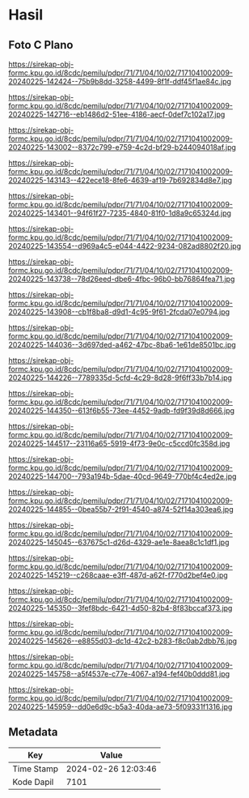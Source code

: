 # Hasil

## Foto C Plano

https://sirekap-obj-formc.kpu.go.id/8cdc/pemilu/pdpr/71/71/04/10/02/7171041002009-20240225-142424--75b9b8dd-3258-4499-8f1f-ddf45f1ae84c.jpg

https://sirekap-obj-formc.kpu.go.id/8cdc/pemilu/pdpr/71/71/04/10/02/7171041002009-20240225-142716--eb1486d2-51ee-4186-aecf-0def7c102a17.jpg

https://sirekap-obj-formc.kpu.go.id/8cdc/pemilu/pdpr/71/71/04/10/02/7171041002009-20240225-143002--8372c799-e759-4c2d-bf29-b244094018af.jpg

https://sirekap-obj-formc.kpu.go.id/8cdc/pemilu/pdpr/71/71/04/10/02/7171041002009-20240225-143143--422ece18-8fe6-4639-af19-7b692834d8e7.jpg

https://sirekap-obj-formc.kpu.go.id/8cdc/pemilu/pdpr/71/71/04/10/02/7171041002009-20240225-143401--94f61f27-7235-4840-81f0-1d8a9c65324d.jpg

https://sirekap-obj-formc.kpu.go.id/8cdc/pemilu/pdpr/71/71/04/10/02/7171041002009-20240225-143554--d969a4c5-e044-4422-9234-082ad8802f20.jpg

https://sirekap-obj-formc.kpu.go.id/8cdc/pemilu/pdpr/71/71/04/10/02/7171041002009-20240225-143738--78d26eed-dbe6-4fbc-96b0-bb76864fea71.jpg

https://sirekap-obj-formc.kpu.go.id/8cdc/pemilu/pdpr/71/71/04/10/02/7171041002009-20240225-143908--cb1f8ba8-d9d1-4c95-9f61-2fcda07e0794.jpg

https://sirekap-obj-formc.kpu.go.id/8cdc/pemilu/pdpr/71/71/04/10/02/7171041002009-20240225-144036--3d697ded-a462-47bc-8ba6-1e61de8501bc.jpg

https://sirekap-obj-formc.kpu.go.id/8cdc/pemilu/pdpr/71/71/04/10/02/7171041002009-20240225-144226--7789335d-5cfd-4c29-8d28-9f6ff33b7b14.jpg

https://sirekap-obj-formc.kpu.go.id/8cdc/pemilu/pdpr/71/71/04/10/02/7171041002009-20240225-144350--613f6b55-73ee-4452-9adb-fd9f39d8d666.jpg

https://sirekap-obj-formc.kpu.go.id/8cdc/pemilu/pdpr/71/71/04/10/02/7171041002009-20240225-144517--23116a65-5919-4f73-9e0c-c5ccd0fc358d.jpg

https://sirekap-obj-formc.kpu.go.id/8cdc/pemilu/pdpr/71/71/04/10/02/7171041002009-20240225-144700--793a194b-5dae-40cd-9649-770bf4c4ed2e.jpg

https://sirekap-obj-formc.kpu.go.id/8cdc/pemilu/pdpr/71/71/04/10/02/7171041002009-20240225-144855--0bea55b7-2f91-4540-a874-52f14a303ea6.jpg

https://sirekap-obj-formc.kpu.go.id/8cdc/pemilu/pdpr/71/71/04/10/02/7171041002009-20240225-145045--637675c1-d26d-4329-ae1e-8aea8c1c1df1.jpg

https://sirekap-obj-formc.kpu.go.id/8cdc/pemilu/pdpr/71/71/04/10/02/7171041002009-20240225-145219--c268caae-e3ff-487d-a62f-f770d2bef4e0.jpg

https://sirekap-obj-formc.kpu.go.id/8cdc/pemilu/pdpr/71/71/04/10/02/7171041002009-20240225-145350--3fef8bdc-6421-4d50-82b4-8f83bccaf373.jpg

https://sirekap-obj-formc.kpu.go.id/8cdc/pemilu/pdpr/71/71/04/10/02/7171041002009-20240225-145626--e8855d03-dc1d-42c2-b283-f8c0ab2dbb76.jpg

https://sirekap-obj-formc.kpu.go.id/8cdc/pemilu/pdpr/71/71/04/10/02/7171041002009-20240225-145758--a5f4537e-c77e-4067-a194-fef40b0ddd81.jpg

https://sirekap-obj-formc.kpu.go.id/8cdc/pemilu/pdpr/71/71/04/10/02/7171041002009-20240225-145959--dd0e6d9c-b5a3-40da-ae73-5f09331f1316.jpg


## Metadata

| Key        | Value               |
| ---------- | ------------------- |
| Time Stamp | 2024-02-26 12:03:46 |
| Kode Dapil | 7101                |



